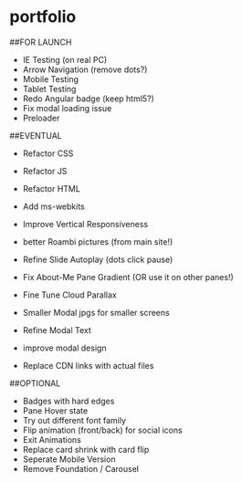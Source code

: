 # portfolio

##FOR LAUNCH

* IE Testing (on real PC)
* Arrow Navigation (remove dots?)
* Mobile Testing
* Tablet Testing
* Redo Angular badge (keep html5?)
* Fix modal loading issue
* Preloader

##EVENTUAL
* Refactor CSS
* Refactor JS
* Refactor HTML

* Add ms-webkits
* Improve Vertical Responsiveness
* better Roambi pictures (from main site!)
* Refine Slide Autoplay (dots click pause)
* Fix About-Me Pane Gradient (OR use it on other panes!)
* Fine Tune Cloud Parallax
* Smaller Modal jpgs for smaller screens
* Refine Modal Text
* improve modal design
* Replace CDN links with actual files

##OPTIONAL
* Badges with hard edges
* Pane Hover state
* Try out different font family
* Flip animation (front/back) for social icons
* Exit Animations
* Replace card shrink with card flip
* Seperate Mobile Version
* Remove Foundation / Carousel

